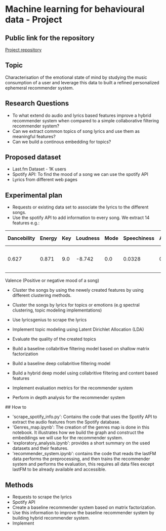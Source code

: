 # Machine learning for behavioural data - Project

## Public link for the repository
[Project repository](https://github.com/MNabegh/mlbd-project)

## Topic

Characterisation of the emotional state of mind by studying the music consumption of a user and leverage this data to built a refined personalized ephemeral recommender system.

## Research Questions
- To what extend do audio and lyrics based features improve a hybrid recommender system when compared to a simple collaborative filtering recommender system?
- Can we extract common topics of song lyrics and use them as meaningful features?
- Can we build a continous embedding for topics?

## Proposed dataset
- Last.fm Dataset - 1K users
- Spotify API: To find the mood of a song we can use the spotify API
- Lyrics from different web pages

## Experimental plan

- Requests or existing data set to associate the lyrics to the different songs.
- Use the spotify API to add information to every song. We extract 14 features e.g.:

| Dancebility | Energy | Key | Loudness | Mode | Speechiness | Acousticness | Instrumentalness | Liveness | Valence | Duration (in ms) | Tempo | Genres | Popularity |
| --- | --- | --- | --- | --- | --- | --- | --- | --- | --- | --- | --- | --- | --- |
| 0.627 | 0.871 | 9.0 | -8.742 | 0.0 | 0.0328 | 0.09620 | 0.358000 | 0.1090 | 0.9560 | 89.102 | 272707.0 | ['nu jazz', 'electro jazz'] | 42.0 |


Valence (Positive or negative mood of a song)
- Cluster the songs by using the newely created features by using different clustering methods.
- Cluster the songs by lyrics for topics or emotions (e.g spectral clustering, topic
modeling implementations)

- Use lyricsgenius to scrape the lyrics
- Implement topic modeling using Latent Dirichlet Allocation (LDA) 
- Evaluate the quality of the created topics

- Build a baseline collabritive filtering model based on shallow matrix factorization
- Build a baseline deep collabritive filtering model
- Build a hybrid deep model using collabritive filtering and content based features
- Implement evaluation metrics for the recommender system
- Perform in depth analysis for the recommender system

## How to
- 'scrape_spotify_info.py': Contains the code that uses the Spotify API to extract the audio features from the Spotify database. 
- 'Genres_map.ipynb': The creation of the genres map is done in this notebook. It illustrates how we build the graph and construct the embeddings we will use for the recommender system.
- 'exploratory_analysis.ipynb': provides a short summary on the used datasets and their features.
- 'recommender_system.ipynb': contains the code that reads the lastFM data performs the preprocessing, and then trains the recommender system and performs the evaluation, this requires all data files except lastFM to be already available and accessible.


## Methods

- Requests to scrape the lyrics
- Spotify API
- Create a baseline recommender system based on matrix factorization.
- Use this information to improve the baseline recommender system by building hybrid recommender system.
- Implement
